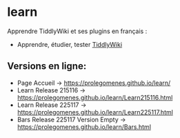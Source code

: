 # learn

Apprendre TiddlyWiki et ses plugins en français :

* Apprendre, étudier, tester  [TiddlyWiki](https://tiddlywiki.com/)

## Versions en ligne: 

- Page Accueil -> https://prolegomenes.github.io/learn/
- Learn Release 215116 -> https://prolegomenes.github.io/learn/Learn215116.html
- Learn Release 225117 -> https://prolegomenes.github.io/learn/Learn225117.html
- Bars Release 225117 Version Empty -> https://prolegomenes.github.io/learn/Bars.html
